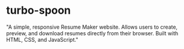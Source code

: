 # turbo-spoon
"A simple, responsive Resume Maker website. Allows users to create, preview, and download resumes directly from their browser. Built with HTML, CSS, and JavaScript."
